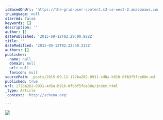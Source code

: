 ```yaml
---
isBasedOnUrl: 'https://the-grid-user-content.s3-us-west-2.amazonaws.com/95cc5b87-0cbb-48f8-b239-bb2d2dcfa50f.gif'
inLanguage: null
starred: false
keywords: []
description: ''
author: []
datePublished: '2015-09-12T02:29:00.828Z'
title: ''
dateModified: '2015-09-12T02:22:40.213Z'
authors: []
publisher:
  name: null
  domain: null
  url: null
  favicon: null
sourcePath: _posts/2015-09-12-172ba282-0931-4d8a-b916-0fb3f5fce88e.md
published: true
url: 172ba282-0931-4d8a-b916-0fb3f5fce88e/index.html
_type: Article
_context: 'http://schema.org'

---
```

![](https://the-grid-user-content.s3-us-west-2.amazonaws.com/95cc5b87-0cbb-48f8-b239-bb2d2dcfa50f.gif)